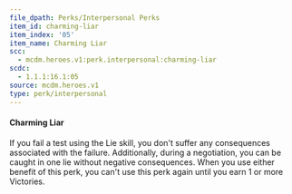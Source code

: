 ```yaml
---
file_dpath: Perks/Interpersonal Perks
item_id: charming-liar
item_index: '05'
item_name: Charming Liar
scc:
  - mcdm.heroes.v1:perk.interpersonal:charming-liar
scdc:
  - 1.1.1:16.1:05
source: mcdm.heroes.v1
type: perk/interpersonal
---
```


#### Charming Liar

If you fail a test using the Lie skill, you don't suffer any consequences associated with the failure. Additionally, during a negotiation, you can be caught in one lie without negative consequences. When you use either benefit of this perk, you can't use this perk again until you earn 1 or more Victories.
